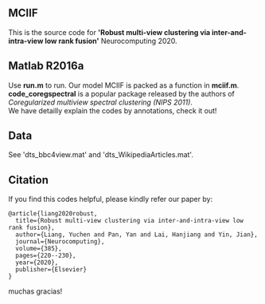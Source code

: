 
## MCIIF
This is the source code for **'Robust multi-view clustering via inter-and-intra-view low rank fusion'** Neurocomputing 2020.

## Matlab R2016a
Use **run.m** to run. Our model MCIIF is packed as a function in **mciif.m**. <br>
**code_coregspectral** is a popular package released by the authors of *Coregularized multiview spectral clustering (NIPS 2011)*. <br>
We have detailly explain the codes by annotations, check it out!

## Data
See 'dts_bbc4view.mat' and 'dts_WikipediaArticles.mat'.

## Citation
If you find this codes helpful, please kindly refer our paper by:
```
@article{liang2020robust,
  title={Robust multi-view clustering via inter-and-intra-view low rank fusion},
  author={Liang, Yuchen and Pan, Yan and Lai, Hanjiang and Yin, Jian},
  journal={Neurocomputing},
  volume={385},
  pages={220--230},
  year={2020},
  publisher={Elsevier}
}
```
muchas gracias!
